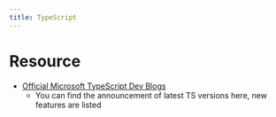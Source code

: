 ```yaml
---
title: TypeScript
---
```


# Resource

- [Official Microsoft TypeScript Dev Blogs](https://devblogs.microsoft.com/typescript)
    - You can find the announcement of latest TS versions here, new features are listed